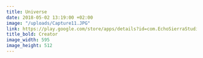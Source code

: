 ```yaml
---
title: Universe
date: 2018-05-02 13:19:00 +02:00
image: "/uploads/Capture11.JPG"
link: https://play.google.com/store/apps/details?id=com.EchoSierraStudio.UniverseCreator
title_bold: Creator
image_width: 595
image_height: 512
---
```


